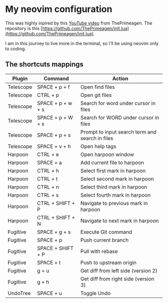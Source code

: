 # My neovim configuration

This was highly inpired by this [YouTube video](https://www.youtube.com/watch?v=w7i4amO_zaE) from ThePrimeagen. The repository is this [https://github.com/ThePrimeagen/init.lua](https://github.com/ThePrimeagen/init.lua).

I am in this journey to live more in the terminal, so I'll be using neovim only to coding.

## The shortcuts mappings

| Plugin   | Command            | Action                                  |
|----------|--------------------|-----------------------------------------|
| Telescope| SPACE + p + f      | Open find files                         |
| Telescope| CTRL + p           | Open git files                          |
| Telescope| SPACE + p + w + s  | Search for word under cursor in files   |
| Telescope| SPACE + p + W + s  | Search for WORD under cursor in files   |
| Telescope| SPACE + p + s      | Prompt to input search term and search in files |
| Telescope| SPACE + v + h      | Open help tags                          |
| Harpoon  | CTRL + e           | Open harpoon window                     |
| Harpoon  | SPACE + a          | Add current file to harpoon             |
| Harpoon  | CTRL + h           | Select first mark in harpoon            |
| Harpoon  | CTRL + t           | Select second mark in harpoon           |
| Harpoon  | CTRL + n           | Select third mark in harpoon            |
| Harpoon  | CTRL + s           | Select fourth mark in harpoon           |
| Harpoon  | CTRL + SHIFT + P   | Navigate to previous mark in harpoon    |
| Harpoon  | CTRL + SHIFT + N   | Navigate to next mark in harpoon        |
| Fugitive | SPACE + g + s      | Execute Git command                     |
| Fugitive | SPACE + p          | Push current branch                     |
| Fugitive | SPACE + SHIFT + P  | Pull with rebase                        |
| Fugitive | SPACE + t          | Push to upstream origin                 |
| Fugitive | g + u              | Get diff from left side (version 2)     |
| Fugitive | g + h              | Get diff from right side (version 3)    |
| UndoTree | SPACE + u          | Toggle Undo                             |

